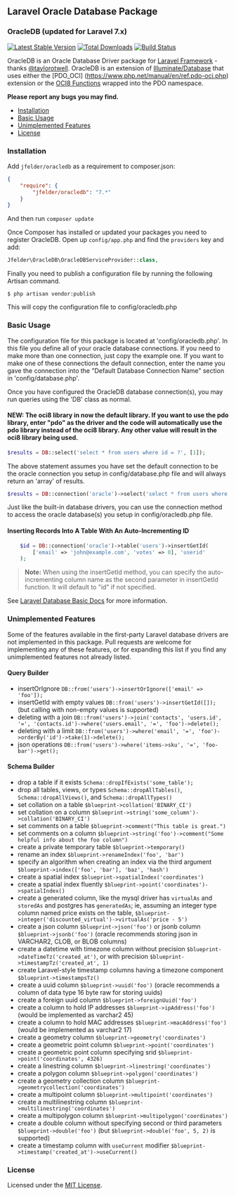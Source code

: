 ## Laravel Oracle Database Package

### OracleDB (updated for Laravel 7.x)

[![Latest Stable Version](https://poser.pugx.org/jfelder/oracledb/v/stable.png)](https://packagist.org/packages/jfelder/oracledb) [![Total Downloads](https://poser.pugx.org/jfelder/oracledb/downloads.png)](https://packagist.org/packages/jfelder/oracledb) [![Build Status](https://travis-ci.org/jfelder/Laravel-OracleDB.png)](https://travis-ci.org/jfelder/Laravel-OracleDB)


OracleDB is an Oracle Database Driver package for [Laravel Framework](https://laravel.com) - thanks [@taylorotwell](https://github.com/taylorotwell). OracleDB is an extension of [Illuminate/Database](https://github.com/illuminate/database) that uses either the [PDO_OCI] (https://www.php.net/manual/en/ref.pdo-oci.php) extension or the [OCI8 Functions](https://www.php.net/manual/en/ref.oci8.php) wrapped into the PDO namespace.

**Please report any bugs you may find.**

- [Installation](#installation)
- [Basic Usage](#basic-usage)
- [Unimplemented Features](#unimplemented-features)
- [License](#license)

### Installation

Add `jfelder/oracledb` as a requirement to composer.json:

```json
{
    "require": {
        "jfelder/oracledb": "7.*"
    }
}
```
And then run `composer update`

Once Composer has installed or updated your packages you need to register OracleDB. Open up `config/app.php` and find
the `providers` key and add:

```php
Jfelder\OracleDB\OracleDBServiceProvider::class,
```

Finally you need to publish a configuration file by running the following Artisan command.

```terminal
$ php artisan vendor:publish
```
This will copy the configuration file to config/oracledb.php


### Basic Usage
The configuration file for this package is located at 'config/oracledb.php'.
In this file you define all of your oracle database connections. If you need to make more than one connection, just
copy the example one. If you want to make one of these connections the default connection, enter the name you gave the
connection into the "Default Database Connection Name" section in 'config/database.php'.

Once you have configured the OracleDB database connection(s), you may run queries using the 'DB' class as normal.

#### NEW: The oci8 library in now the default library. If you want to use the pdo library, enter "pdo" as the driver and the code will automatically use the pdo library instead of the oci8 library. Any other value will result in the oci8 library being used.

```php
$results = DB::select('select * from users where id = ?', [1]);
```

The above statement assumes you have set the default connection to be the oracle connection you setup in
config/database.php file and will always return an 'array' of results.

```php
$results = DB::connection('oracle')->select('select * from users where id = ?', [1]);
```

Just like the built-in database drivers, you can use the connection method to access the oracle database(s) you setup
in config/oracledb.php file.

#### Inserting Records Into A Table With An Auto-Incrementing ID

```php
	$id = DB::connection('oracle')->table('users')->insertGetId(
		['email' => 'john@example.com', 'votes' => 0], 'userid'
	);
```

> **Note:** When using the insertGetId method, you can specify the auto-incrementing column name as the second
parameter in insertGetId function. It will default to "id" if not specified.

See [Laravel Database Basic Docs](https://laravel.com/docs/7.x/database) for more information.

### Unimplemented Features

Some of the features available in the first-party Laravel database drivers are not implemented in this package. Pull requests are welcome for implementing any of these features, or for expanding this list if you find any unimplemented features not already listed.

#### Query Builder

- insertOrIgnore `DB::from('users')->insertOrIgnore(['email' => 'foo']);`
- insertGetId with empty values `DB::from('users')->insertGetId([]);` (but calling with non-empty values is supported)
- deleting with a join `DB::from('users')->join('contacts', 'users.id', '=', 'contacts.id')->where('users.email', '=', 'foo')->delete();`
- deleting with a limit `DB::from('users')->where('email', '=', 'foo')->orderBy('id')->take(1)->delete();`
- json operations `DB::from('users')->where('items->sku', '=', 'foo-bar')->get();`

#### Schema Builder

- drop a table if it exists `Schema::dropIfExists('some_table');`
- drop all tables, views, or types `Schema::dropAllTables()`, `Schema::dropAllViews()`, and `Schema::dropAllTypes()`
- set collation on a table `$blueprint->collation('BINARY_CI')`
- set collation on a column `$blueprint->string('some_column')->collation('BINARY_CI')`
- set comments on a table `$blueprint->comment("This table is great.")`
- set comments on a column `$blueprint->string('foo')->comment("Some helpful info about the foo column")`
- create a private temporary table `$blueprint->temporary()`
- rename an index `$blueprint->renameIndex('foo', 'bar')`
- specify an algorithm when creating an index via the third argument `$blueprint->index(['foo', 'bar'], 'baz', 'hash')`
- create a spatial index `$blueprint->spatialIndex('coordinates')`
- create a spatial index fluently `$blueprint->point('coordinates')->spatialIndex()`
- create a generated column, like the mysql driver has `virtualAs` and `storedAs` and postgres has `generatedAs`; ie, assuming an integer type column named price exists on the table, `$blueprint->integer('discounted_virtual')->virtualAs('price - 5')`
- create a json column `$blueprint->json('foo')` or jsonb column `$blueprint->jsonb('foo')` (oracle recommends storing json in VARCHAR2, CLOB, or BLOB columns)
- create a datetime with timezone column without precision `$blueprint->dateTimeTz('created_at')`, or with precision `$blueprint->timestampTz('created_at', 1)`
- create Laravel-style timestamp columns having a timezone component `$blueprint->timestampsTz()`
- create a uuid column `$blueprint->uuid('foo')` (oracle recommends a column of data type 16 byte raw for storing uuids)
- create a foreign uuid column `$blueprint->foreignUuid('foo')`
- create a column to hold IP addresses `$blueprint->ipAddress('foo')` (would be implemented as varchar2 45)
- create a column to hold MAC addresses `$blueprint->macAddress('foo')` (would be implemented as varchar2 17)
- create a geometry column `$blueprint->geometry('coordinates')`
- create a geometric point column `$blueprint->point('coordinates')`
- create a geometric point column specifying srid `$blueprint->point('coordinates', 4326)`
- create a linestring column `$blueprint->linestring('coordinates')`
- create a polygon column `$blueprint->polygon('coordinates')`
- create a geometry collection column `$blueprint->geometrycollection('coordinates')`
- create a multipoint column `$blueprint->multipoint('coordinates')`
- create a multilinestring column `$blueprint->multilinestring('coordinates')`
- create a multipolygon column `$blueprint->multipolygon('coordinates')`
- create a double column without specifying second or third parameters `$blueprint->double('foo')` (but `$blueprint->double('foo', 5, 2)` is supported)
- create a timestamp column with `useCurrent` modifier `$blueprint->timestamp('created_at')->useCurrent()`

### License

Licensed under the [MIT License](https://cheeaun.mit-license.org).
